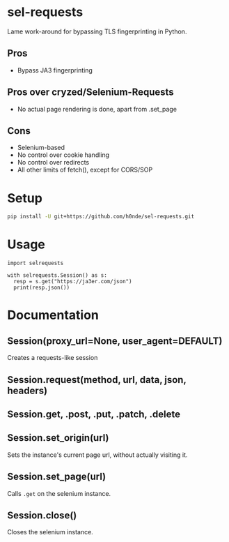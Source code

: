 # sel-requests
Lame work-around for bypassing TLS fingerprinting in Python.

## Pros
- Bypass JA3 fingerprinting

## Pros over cryzed/Selenium-Requests
- No actual page rendering is done, apart from .set_page

## Cons
- Selenium-based
- No control over cookie handling
- No control over redirects
- All other limits of fetch(), except for CORS/SOP

# Setup
```bash
pip install -U git+https://github.com/h0nde/sel-requests.git
```

# Usage
```python3
import selrequests

with selrequests.Session() as s:
  resp = s.get("https://ja3er.com/json")
  print(resp.json())
```

# Documentation

## Session(proxy_url=None, user_agent=DEFAULT)
Creates a requests-like session

## Session.request(method, url, data, json, headers)

## Session.get, .post, .put, .patch, .delete

## Session.set_origin(url)
Sets the instance's current page url, without actually visiting it.

## Session.set_page(url)
Calls `.get` on the selenium instance.

## Session.close()
Closes the selenium instance.
